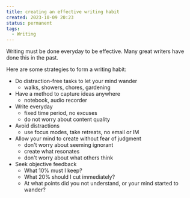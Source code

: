 ```yaml
---
title: creating an effective writing habit
created: 2023-10-09 20:23
status: permanent
tags:
  - Writing
---
```

Writing must be done everyday to be effective. Many great writers have done this in the past.

Here are some strategies to form a writing habit:

- Do distraction-free tasks to let your mind wander
	- walks, showers, chores, gardening
- Have a method to capture ideas anywhere
	- notebook, audio recorder
- Write everyday
	- fixed time period, no excuses
	- do not worry about content quality
- Avoid distractions
	- use focus modes, take retreats, no email or IM
- Allow your mind to create without fear of judgment
	- don't worry about seeming ignorant
	- create what resonates 
	- don't worry about what others think
- Seek objective feedback
	- What 10% must I keep?
	- What 20% should I cut immediately?
	- At what points did you not understand, or your mind started to wander?